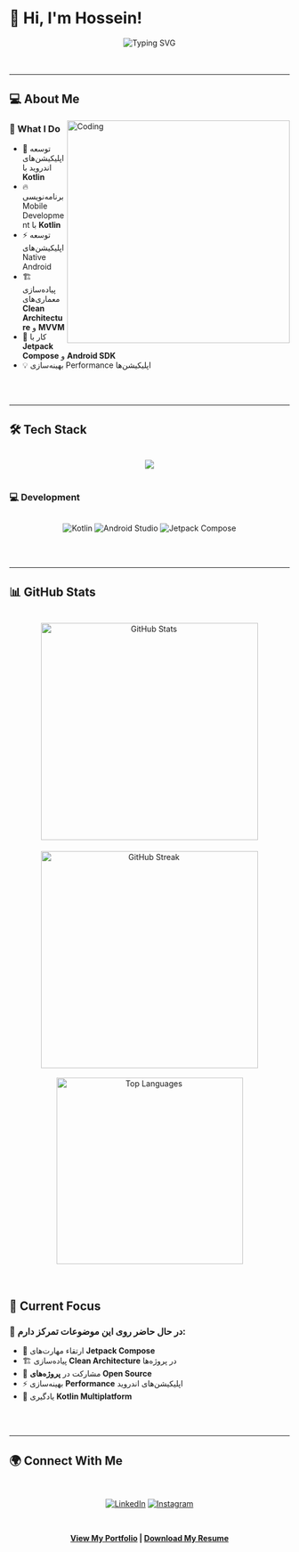 # 🌟  Hi, I'm Hossein!

<div align="center">
  <img src="https://readme-typing-svg.demolab.com?font=Fira+Code&size=32&duration=2800&pause=2000&color=A855F7&center=true&vCenter=true&width=940&lines=Kotlin+Developer;Android+App+Developer;Mobile+Development+Expert;Clean+Code+Enthusiast" alt="Typing SVG" style="max-width: 100%; height: auto;" />
</div>

<br>
<br>

---

## 💻 About Me

<img align="right" alt="Coding" width="400" src="https://i.giphy.com/media/llarwdtFqG63IlqUR1/giphy.gif" style="max-width: 100%; height: auto;">

### 🚀 What I Do

- 📱 توسعه اپلیکیشن‌های اندروید با **Kotlin**
- 🔥 برنامه‌نویسی Mobile Development با **Kotlin**  
- ⚡ توسعه اپلیکیشن‌های Native Android
- 🏗️ پیاده‌سازی معماری‌های **Clean Architecture** و **MVVM**
- 🌟 کار با **Jetpack Compose** و **Android SDK**
- 💡 بهینه‌سازی Performance اپلیکیشن‌ها

<br>
<br>

---

## 🛠️ Tech Stack

<br>

<div align="center">
  <img src="https://skillicons.dev/icons?i=kotlin,java,androidstudio,git,firebase,postgresql,mongodb,gradle" style="max-width: 100%; height: auto;" />
</div>

<br>

### 💻 Development

<div style="display: flex; flex-wrap: wrap; justify-content: center; gap: 10px;">

![Kotlin](https://img.shields.io/badge/kotlin-%237F52FF.svg?style=for-the-badge&logo=kotlin&logoColor=white)
![Android Studio](https://img.shields.io/badge/Android%20Studio-3DDC84.svg?style=for-the-badge&logo=android-studio&logoColor=white)
![Jetpack Compose](https://img.shields.io/badge/Jetpack%20Compose-4285F4?style=for-the-badge&logo=jetpackcompose&logoColor=white)

</div>

<br>
<br>

---

## 📊 GitHub Stats

<br>

<div align="center" style="display: flex; flex-wrap: wrap; justify-content: center; gap: 20px;">
  <img width="390" src="https://github-readme-stats.vercel.app/api?username=yourusername&show_icons=true&theme=radical&hide_border=true&count_private=true" alt="GitHub Stats" style="max-width: 100%; height: auto;" />
  <img width="390" src="https://github-readme-streak-stats.herokuapp.com/?user=yourusername&theme=radical&hide_border=true" alt="GitHub Streak" style="max-width: 100%; height: auto;" />
</div>

<br>

<div align="center">
  <img width="335" src="https://github-readme-stats.vercel.app/api/top-langs/?username=yourusername&layout=compact&theme=radical&hide_border=true" alt="Top Languages" style="max-width: 100%; height: auto;" />
</div>

<br>
<br>

## 🎯 Current Focus

### 🌟 در حال حاضر روی این موضوعات تمرکز دارم:

- 🚀 ارتقاء مهارت‌های **Jetpack Compose**
- 🏗️ پیاده‌سازی **Clean Architecture** در پروژه‌ها
- 🌟 مشارکت در **پروژه‌های Open Source**
- ⚡ بهینه‌سازی **Performance** اپلیکیشن‌های اندروید
- 🔧 یادگیری **Kotlin Multiplatform**

<br>
<br>

---

## 🌍 Connect With Me

<br>

<div align="center" style="display: flex; flex-wrap: wrap; justify-content: center; gap: 15px;">
  
[![LinkedIn](https://img.shields.io/badge/LinkedIn-%230077B5.svg?style=for-the-badge&logo=linkedin&logoColor=white)](https://www.linkedin.com/in/hossein-masoumi/)
[![Instagram](https://img.shields.io/badge/Instagram-%23E4405F.svg?style=for-the-badge&logo=Instagram&logoColor=white)](https://instagram.com/yourhandle)

</div>

<br>

<div align="center">

**[View My Portfolio](https://yourwebsite.com) | [Download My Resume](https://yourresume.pdf)**

</div>

<br>
<br>
